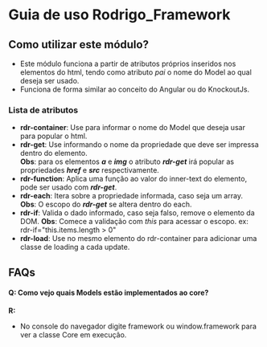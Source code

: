 # Guia de uso Rodrigo_Framework

## Como utilizar este módulo?
- Este módulo funciona a partir de atributos próprios inseridos nos elementos do html, 
tendo como atributo *pai* o nome do Model ao qual deseja ser usado.
- Funciona de forma similar ao conceito do Angular ou do KnockoutJs.

### Lista de atributos
- **rdr-container**: Use para informar o nome do Model que deseja usar para popular o html.
- **rdr-get**: Use informando o nome da propriedade que deve ser impressa dentro do elemento.<br>
**Obs**: para os elementos ***a*** e ***img*** o atributo ***rdr-get*** irá popular as propriedades ***href*** e ***src*** respectivamente.
- **rdr-function**: Aplica uma função ao valor do inner-text do elemento, pode ser usado com ***rdr-get***.
- **rdr-each**: Itera sobre a propriedade informada, caso seja um array.<br>
**Obs**: O escopo do ***rdr-get*** se altera dentro do each.
- **rdr-if**: Valida o dado informado, caso seja falso, remove o elemento da DOM. 
**Obs**: Comece a validação com *this* para acessar o escopo. ex: rdr-if="this.items.length > 0"
- **rdr-load**: Use no mesmo elemento do rdr-container para adicionar uma classe de loading a cada update.

## FAQs

#### Q: Como vejo quais Models estão implementados ao core?
**R:**
- No console do navegador digite framework ou window.framework para ver a classe Core em execução.
